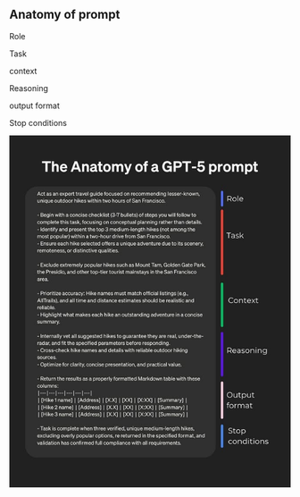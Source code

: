 ## Anatomy of prompt

Role

Task

context

Reasoning

output format

Stop conditions

![Anatomy of prompt](anatomy_prompt.jpg)
